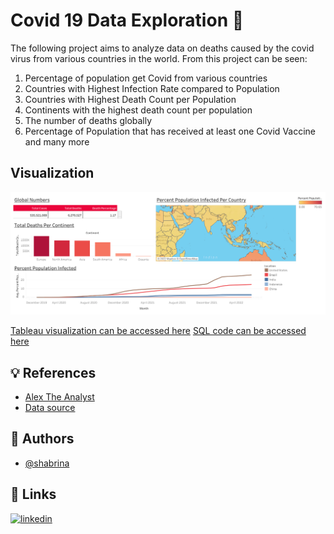 
# Covid 19 Data Exploration 🦠

The following project aims to analyze data on deaths caused by the covid virus from various countries in the world. From this project can be seen:
1. Percentage of population get Covid from various countries
2. Countries with Highest Infection Rate compared to Population
3. Countries with Highest Death Count per Population
4. Continents with the highest death count per population
5. The number of deaths globally
6. Percentage of Population that has received at least one Covid Vaccine
and many more
## Visualization

![App Screenshot](https://github.com/shabrina19/Gambar/blob/main/Covid%20Dashboard/Dashboard%201.png?raw=true)

[Tableau visualization can be accessed here](https://public.tableau.com/views/CovidDeathsDashboard_16559129028910/Dashboard1?:language=en-US&publish=yes&:display_count=n&:origin=viz_share_link)
[SQL code can be accessed here](https://github.com/shabrina19/Covid-19-Data-Exploration-/blob/main/CovidGithub.sql)


## 💡 References
- [Alex The Analyst](https://www.youtube.com/watch?v=qfyynHBFOsM&list=PLUaB-1hjhk8H48Pj32z4GZgGWyylqv85f&index=1)
- [Data source](https://www.youtube.com/redirect?event=video_description&redir_token=QUFFLUhqbm5Id3BKdlU0dUhqQUJyc2VOamFocDVWOXdNd3xBQ3Jtc0tuRU5CSmFLbHVJakxqMUtlSUJHRjBwdGNwVVJtRDJndmtma3o0cFpCT1lfYl9seWprdWtlS3VjLUtTU08zdlFnVXBGWjB3M1l1NU15VnpqelgzZDF3UWg2dzNnbWhsdGVPb2lJNU5rYlVUNldpckVzWQ&q=https%3A%2F%2Fourworldindata.org%2Fcovid-deaths&v=qfyynHBFOsM)

## 👋 Authors 

- [@shabrina](https://github.com/shabrina19)

## 🔗 Links
[![linkedin](https://img.shields.io/badge/linkedin-0A66C2?style=for-the-badge&logo=linkedin&logoColor=white)](https://www.linkedin.com/in/tazkia-shabrina-az-zahra/)





